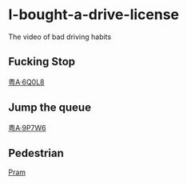 # I-bought-a-drive-license
The video of bad driving habits

## Fucking Stop

[粤A·6Q0L8](./video/accord_粤_A_6Q0L8.mp4)



## Jump the queue

[粤A·9P7W6](./picture/minibus_粤_A_9P7W6.jpg)



## Pedestrian

[Pram](./video/pram.mp4)